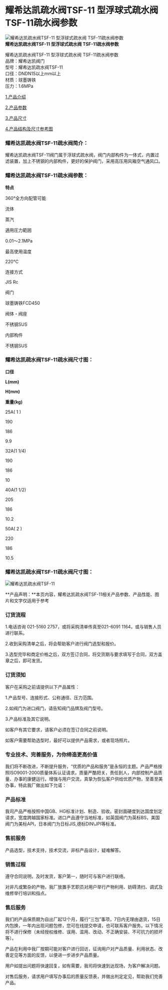 
# 耀希达凯疏水阀TSF-11 型浮球式疏水阀 TSF-11疏水阀参数

![耀希达凯疏水阀TSF-11 型浮球式疏水阀 TSF-11疏水阀参数](/uploads/allimg/140513/1-1405132112090-L.jpg)  
**耀希达凯疏水阀TSF-11 型浮球式疏水阀 TSF-11疏水阀参数**

耀希达凯疏水阀TSF-11 型浮球式疏水阀 TSF-11疏水阀参数  
品牌：耀希达凯阀门  
型号：耀希达凯疏水阀TSF-11  
口径：DNDN15以上mm以上  
材质：球墨铸铁  
压力：1.6MPa

[1.产品介绍](#1)

[2.产品参数](#2)

[3.产品尺寸](#3)

[4.产品结构及尺寸参考图](#4)

### 耀希达凯疏水阀TSF-11疏水阀简介：

耀希达凯疏水阀TSF-11阀门属于浮球式疏水阀，阀门内部构件为一体式，内置过滤装置，加上不锈钢的内部构件，更好的保护阀门，采用高压用风箱空气通风口。

### 耀希达凯疏水阀TSF-11疏水阀参数：

**特点**

360°全方向配管可能

流体

蒸汽

適用圧力範囲

0.01～2.1MPa

最高使用温度

220℃

连接方式

JIS Rc

阀门

球墨铸铁FCD450

阀体・阀座

不锈钢SUS

内部构件

不锈钢SUS

### 耀希达凯疏水阀TSF-11疏水阀尺寸图：

**口径**

**L(mm)**

**H(mm)**

**重量(kg)**

25A( 1 )

190

186

9.9

32A(1 1/4)

190

186

10

40A(1 1/2)

205

186

10.2

50A( 2 )

220

186

10.5

### 耀希达凯疏水阀TSF-11疏水阀尺寸图：

![耀希达凯疏水阀TSF-11](/uploads/allimg/140513/1-1405132114002C.gif)

**产品声明：**本页内容，耀希达凯疏水阀TSF-11相关产品参数、产品性能、图片和文字仅适用于参考

### 订货流程

1.电话咨询 021-5160 2757，或将采购清单传真至021-6091 1164，或与销售人员进行联系。

2.收到采购清单之后，将会帮助客户进行阀门选型和报价。

3.选型完毕和商定价格之后，双方签订合同，将交货期与要求填写于合同，双方盖章之后，即可发货。

### 订货须知

客户在采购之前请提供以下产品属性：

1.产品型号、连接形式、公称通径、压力范围。

2.如阀门为进口阀门，请告知阀门品牌及阀门型号。

3.产品标准及其它说明。

如客户有其它要求，请客户必须在签订合同之前说明。

如客户需要帮助选型时，最好可以提供产品需求，或者现场照片。

### 专业技术、完善服务，为你缔造更高价值

我们将不断改进，不断提升服务，“优质的产品和服务”是永恒的主题。产品严格按照ISO9001-2000质量体系认证请求，质量严酷把关，责任到人，内部控制产品质量、办事的康健运行。增强与用户交流，真挚为恢弘客户供给优质产物，至善至美办事，特此我厂做出如下允诺：

### 产品标准

我司产品严格按照中国GB、HG标准计划、制造、验收。密封面硬度到达国度划定请求，宽度跨越国家标准。进口产品遵守当地标准，如英国阀门为英标BS，美国阀门为美标API，日本阀门为日标JIS,德标DIN\\JPI等标准。

### 售前服务

产品选型，技术支持，技术交流，非标产品设计，疑难解答。

### 销售过程

遵守合同说明，及时发货，客户第一，随时可与客户进行联络。

对非凡或繁杂的产物，我厂放置手艺职员对用户举行产物利用、妨碍清扫、调式及维修举行培训和指点。

### 售后服务

我们的产品保质期为自出厂起12个月，履行“三包”事项，7日内无理由退货，15日内包换，一年内出现问题包修，您可在线提交申请，也可联系客户服务。以下情况将不进行保修（未经授权维修、误用、滥用、改动、不正确安装、不可抗力的损坏等）。

产品在利用中我厂按期可能对客户进行回访，征询用户对产品质量、利用状态、改善定见等方面的反馈，以便进一步进步产品质量。

用户如提出问题将快速回复，如有需要，我司将快速到达现场，为客户解决问题。

对售后服务，请求用户填写办事后的质量反馈表，并做出判定定见，帮助我们完善产品。

